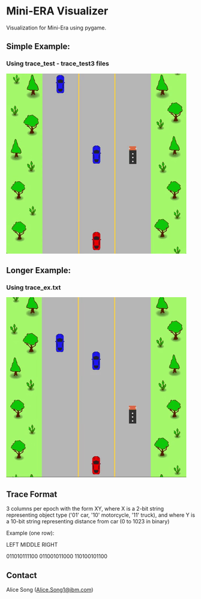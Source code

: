 # Mini-ERA Visualizer

Visualization for Mini-Era using pygame.

## Simple Example:
### Using trace_test - trace_test3 files

![Demo](uploads/vis.gif)

## Longer Example:
### Using trace_ex.txt 

![Demo2](uploads/longer_vis.gif)

## Trace Format
3 columns per epoch with the form XY, where X is a 2-bit string representing object type ('01' car, '10' motorcycle, '11' truck), and where Y is a 10-bit string representing distance from car (0 to 1023 in binary)

Example (one row):

LEFT MIDDLE RIGHT

011010111100 011001011000 110100101100

## Contact

Alice Song (Alice.Song1@ibm.com)

